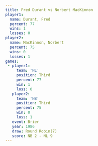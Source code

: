 ```yaml
---
title: Fred Durant vs Norbert MacKinnon
player1:                  
  name: Durant, Fred      
  percent: 77             
  wins: 1                 
  losses: 0               
player2:                  
  name: MacKinnon, Norbert
  percent: 75             
  wins: 0                 
  losses: 1               
games:
 - player1:         
     team: 'NL'     
     position: Third
     percent: 77    
     win: 1         
     loss: 0        
   player2:         
     team: 'NB'     
     position: Third
     percent: 75    
     win: 0         
     loss: 1        
   event: Brier        
   year: 1986          
   draw: Round Robin(7)
   score: NB 2 - NL 9  
---
```

